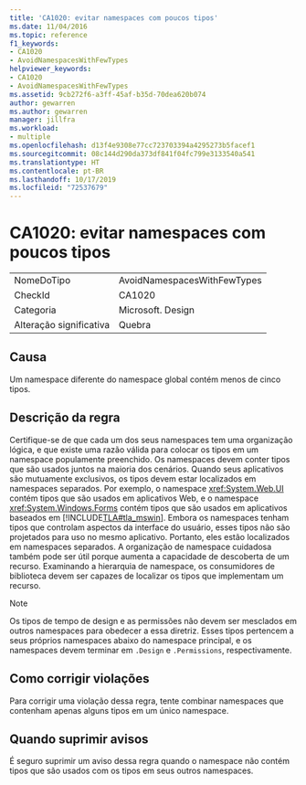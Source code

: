 ```yaml
---
title: 'CA1020: evitar namespaces com poucos tipos'
ms.date: 11/04/2016
ms.topic: reference
f1_keywords:
- CA1020
- AvoidNamespacesWithFewTypes
helpviewer_keywords:
- CA1020
- AvoidNamespacesWithFewTypes
ms.assetid: 9cb272f6-a3ff-45af-b35d-70dea620b074
author: gewarren
ms.author: gewarren
manager: jillfra
ms.workload:
- multiple
ms.openlocfilehash: d13f4e9308e77cc723703394a4295273b5facef1
ms.sourcegitcommit: 08c144d290da373df841f04fc799e3133540a541
ms.translationtype: HT
ms.contentlocale: pt-BR
ms.lasthandoff: 10/17/2019
ms.locfileid: "72537679"
---
```

# <a name="ca1020-avoid-namespaces-with-few-types"></a>CA1020: evitar namespaces com poucos tipos

|||
|-|-|
|NomeDoTipo|AvoidNamespacesWithFewTypes|
|CheckId|CA1020|
|Categoria|Microsoft. Design|
|Alteração significativa|Quebra|

## <a name="cause"></a>Causa

Um namespace diferente do namespace global contém menos de cinco tipos.

## <a name="rule-description"></a>Descrição da regra

Certifique-se de que cada um dos seus namespaces tem uma organização lógica, e que existe uma razão válida para colocar os tipos em um namespace populamente preenchido. Os namespaces devem conter tipos que são usados juntos na maioria dos cenários. Quando seus aplicativos são mutuamente exclusivos, os tipos devem estar localizados em namespaces separados. Por exemplo, o namespace <xref:System.Web.UI> contém tipos que são usados em aplicativos Web, e o namespace <xref:System.Windows.Forms> contém tipos que são usados em aplicativos baseados em [!INCLUDE[TLA#tla_mswin](../code-quality/includes/tlasharptla_mswin_md.md)]. Embora os namespaces tenham tipos que controlam aspectos da interface do usuário, esses tipos não são projetados para uso no mesmo aplicativo. Portanto, eles estão localizados em namespaces separados. A organização de namespace cuidadosa também pode ser útil porque aumenta a capacidade de descoberta de um recurso. Examinando a hierarquia de namespace, os consumidores de biblioteca devem ser capazes de localizar os tipos que implementam um recurso.

> [!NOTE]
> Os tipos de tempo de design e as permissões não devem ser mesclados em outros namespaces para obedecer a essa diretriz. Esses tipos pertencem a seus próprios namespaces abaixo do namespace principal, e os namespaces devem terminar em `.Design` e `.Permissions`, respectivamente.

## <a name="how-to-fix-violations"></a>Como corrigir violações

Para corrigir uma violação dessa regra, tente combinar namespaces que contenham apenas alguns tipos em um único namespace.

## <a name="when-to-suppress-warnings"></a>Quando suprimir avisos

É seguro suprimir um aviso dessa regra quando o namespace não contém tipos que são usados com os tipos em seus outros namespaces.
